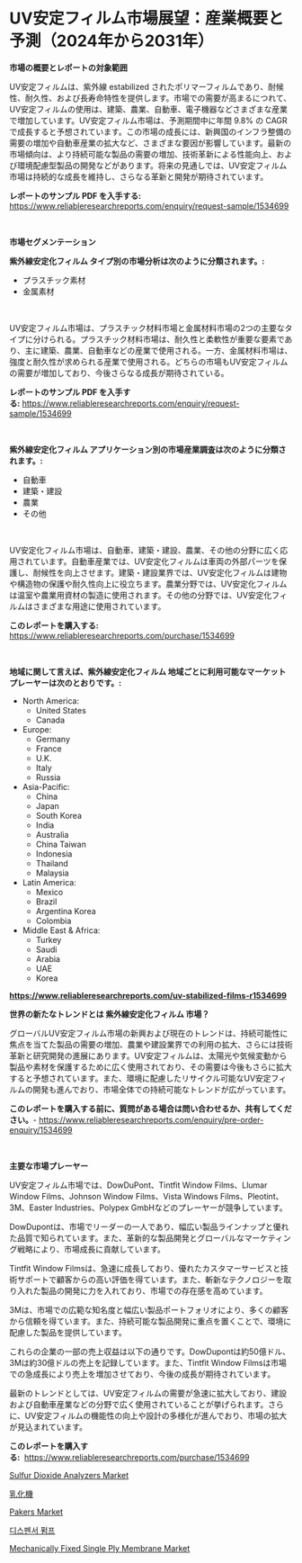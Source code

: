 <p><h1>UV安定フィルム市場展望：産業概要と予測（2024年から2031年）</h1></p><p><strong>市場の概要とレポートの対象範囲</strong></p>
<p><p>UV安定フィルムは、紫外線 estabilized されたポリマーフィルムであり、耐候性、耐久性、および長寿命特性を提供します。市場での需要が高まるにつれて、UV安定フィルムの使用は、建築、農業、自動車、電子機器などさまざまな産業で増加しています。UV安定フィルム市場は、予測期間中に年間 9.8% の CAGR で成長すると予想されています。この市場の成長には、新興国のインフラ整備の需要の増加や自動車産業の拡大など、さまざまな要因が影響しています。最新の市場傾向は、より持続可能な製品の需要の増加、技術革新による性能向上、および環境配慮型製品の開発などがあります。将来の見通しでは、UV安定フィルム市場は持続的な成長を維持し、さらなる革新と開発が期待されています。</p></p>
<p><strong>レポートのサンプル PDF を入手する:</strong> <a href="https://www.reliableresearchreports.com/enquiry/request-sample/1534699">https://www.reliableresearchreports.com/enquiry/request-sample/1534699</a></p>
<p>&nbsp;</p>
<p><strong>市場セグメンテーション</strong></p>
<p><strong>紫外線安定化フィルム タイプ別の市場分析は次のように分類されます。:</strong></p>
<p><ul><li>プラスチック素材</li><li>金属素材</li></ul></p>
<p>&nbsp;</p>
<p><p>UV安定フィルム市場は、プラスチック材料市場と金属材料市場の2つの主要なタイプに分けられる。プラスチック材料市場は、耐久性と柔軟性が重要な要素であり、主に建築、農業、自動車などの産業で使用される。一方、金属材料市場は、強度と耐久性が求められる産業で使用される。どちらの市場もUV安定フィルムの需要が増加しており、今後さらなる成長が期待されている。</p></p>
<p><strong>レポートのサンプル PDF を入手する:</strong>&nbsp;<a href="https://www.reliableresearchreports.com/enquiry/request-sample/1534699">https://www.reliableresearchreports.com/enquiry/request-sample/1534699</a></p>
<p>&nbsp;</p>
<p><strong> 紫外線安定化フィルム アプリケーション別の市場産業調査は次のように分類されます。:</strong></p>
<p><ul><li>自動車</li><li>建築・建設</li><li>農業</li><li>その他</li></ul></p>
<p>&nbsp;</p>
<p><p>UV安定化フィルム市場は、自動車、建築・建設、農業、その他の分野に広く応用されています。自動車産業では、UV安定化フィルムは車両の外部パーツを保護し、耐候性を向上させます。建築・建設業界では、UV安定化フィルムは建物や構造物の保護や耐久性向上に役立ちます。農業分野では、UV安定化フィルムは温室や農業用資材の製造に使用されます。その他の分野では、UV安定化フィルムはさまざまな用途に使用されています。</p></p>
<p><strong>このレポートを購入する:</strong>&nbsp; <a href="https://www.reliableresearchreports.com/purchase/1534699">https://www.reliableresearchreports.com/purchase/1534699</a></p>
<p>&nbsp;</p>
<p><strong>地域に関して言えば、紫外線安定化フィルム 地域ごとに利用可能なマーケットプレーヤーは次のとおりです。:</strong></p>
<p><ul>
    <li>
        North America:
        <ul>
            <li>United States</li>
            <li>Canada</li>
        </ul>
    </li>
    <li>
        Europe:
        <ul>
            <li>Germany</li>
            <li>France</li>
            <li>U.K.</li>
            <li>Italy</li>
            <li>Russia</li>
        </ul>
    </li>
    <li>
        Asia-Pacific:
        <ul>
            <li>China</li>
            <li>Japan</li>
            <li>South Korea</li>
            <li>India</li>
            <li>Australia</li>
            <li>China Taiwan</li>
            <li>Indonesia</li>
            <li>Thailand</li>
            <li>Malaysia</li>
        </ul>
    </li>
    <li>
        Latin America:
        <ul>
            <li>Mexico</li>
            <li>Brazil</li>
            <li>Argentina Korea</li>
            <li>Colombia</li>
        </ul>
    </li>
    <li>
        Middle East & Africa:
        <ul>
            <li>Turkey</li>
            <li>Saudi</li>
            <li>Arabia</li>
            <li>UAE</li>
            <li>Korea</li>
        </ul>
    </li>
    </ul></p>
<p><strong><a href="https://www.reliableresearchreports.com/uv-stabilized-films-r1534699">https://www.reliableresearchreports.com/uv-stabilized-films-r1534699</a></strong>&nbsp;</p>
<p><strong>世界の新たなトレンドとは 紫外線安定化フィルム 市場？</strong></p>
<p><p>グローバルUV安定フィルム市場の新興および現在のトレンドは、持続可能性に焦点を当てた製品の需要の増加、農業や建設業界での利用の拡大、さらには技術革新と研究開発の進展にあります。UV安定フィルムは、太陽光や気候変動から製品や素材を保護するために広く使用されており、その需要は今後もさらに拡大すると予想されています。また、環境に配慮したリサイクル可能なUV安定フィルムの開発も進んでおり、市場全体での持続可能なトレンドが広がっています。</p></p>
<p><strong>このレポートを購入する前に、質問がある場合は問い合わせるか、共有してください。</strong>- <a href="https://www.reliableresearchreports.com/enquiry/pre-order-enquiry/1534699">https://www.reliableresearchreports.com/enquiry/pre-order-enquiry/1534699</a></p>
<p>&nbsp;</p>
<p><strong>主要な市場プレーヤー</strong></p>
<p><p>UV安定フィルム市場では、DowDuPont、Tintfit Window Films、Llumar Window Films、Johnson Window Films、Vista Windows Films、Pleotint、3M、Easter Industries、Polypex GmbHなどのプレーヤーが競争しています。</p><p>DowDupontは、市場でリーダーの一人であり、幅広い製品ラインナップと優れた品質で知られています。また、革新的な製品開発とグローバルなマーケティング戦略により、市場成長に貢献しています。</p><p>Tintfit Window Filmsは、急速に成長しており、優れたカスタマーサービスと技術サポートで顧客からの高い評価を得ています。また、斬新なテクノロジーを取り入れた製品の開発に力を入れており、市場での存在感を高めています。</p><p>3Mは、市場での広範な知名度と幅広い製品ポートフォリオにより、多くの顧客から信頼を得ています。また、持続可能な製品開発に重点を置くことで、環境に配慮した製品を提供しています。</p><p>これらの企業の一部の売上収益は以下の通りです。DowDupontは約50億ドル、3Mは約30億ドルの売上を記録しています。また、Tintfit Window Filmsは市場での急成長により売上を増加させており、今後の成長が期待されています。</p><p>最新のトレンドとしては、UV安定フィルムの需要が急速に拡大しており、建設および自動車産業などの分野で広く使用されていることが挙げられます。さらに、UV安定フィルムの機能性の向上や設計の多様化が進んでおり、市場の拡大が見込まれています。</p></p>
<p><strong>このレポートを購入する:</strong>&nbsp;&nbsp;<a href="https://www.reliableresearchreports.com/purchase/1534699">https://www.reliableresearchreports.com/purchase/1534699</a></p>
<p><p><a href="https://www.linkedin.com/pulse/sulfur-dioxide-analyzers-market-share-amp-new-trends-analysis-5ya2e?trackingId=El1SbDi%2F6x37D2KhcyBmMg%3D%3D">Sulfur Dioxide Analyzers Market</a></p><p><a href="https://github.com/schmahlson/Market-Research-Report-List-1/blob/main/832006517854.md">乳化機</a></p><p><a href="https://view.publitas.com/reportprime-1/pakers-market-provides-detailed-segmentation-of-this-market-based-on-type-application-and-region-and-forecast-for-the-period-from-2024-2031/">Pakers Market</a></p><p><a href="https://github.com/lzrvbyqzftro57/Market-Research-Report-List-1/blob/main/801898716547.md">디스펜서 펌프</a></p><p><a href="https://gamy-alyssum-396.notion.site/Mechanically-Fixed-Single-Ply-Membrane-Market-Size-Market-Share-and-Global-Market-Analysis-Report--1b64011c1d0a4bed81fddb13c6cdb509">Mechanically Fixed Single Ply Membrane Market</a></p></p>